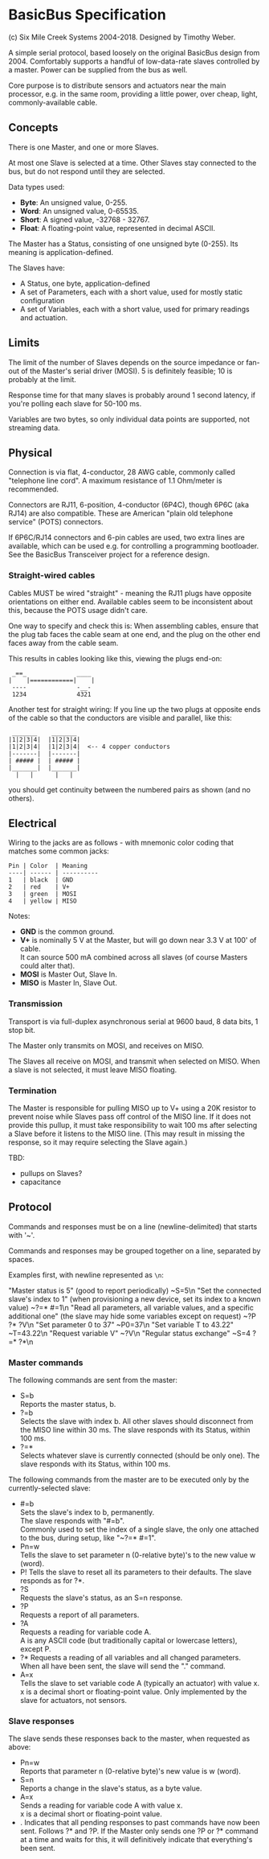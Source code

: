 BasicBus Specification
======================

(c) Six Mile Creek Systems 2004-2018.  Designed by Timothy Weber.

A simple serial protocol, based loosely on the original BasicBus design from 2004.
Comfortably supports a handful of low-data-rate slaves controlled by a master.
Power can be supplied from the bus as well.

Core purpose is to distribute sensors and actuators near the main processor,
e.g. in the same room, providing a little power, over cheap, light, commonly-available cable.

## Concepts

There is one Master, and one or more Slaves.

At most one Slave is selected at a time.  Other Slaves stay connected to the bus,
but do not respond until they are selected.

Data types used:

* **Byte**: An unsigned value, 0-255.
* **Word**: An unsigned value, 0-65535.
* **Short**: A signed value, -32768 - 32767.
* **Float**: A floating-point value, represented in decimal ASCII.

The Master has a Status, consisting of one unsigned byte (0-255).
Its meaning is application-defined.

The Slaves have:

* A Status, one byte, application-defined
* A set of Parameters, each with a short value, used for mostly static configuration
* A set of Variables, each with a short value, used for primary readings and actuation.

## Limits

The limit of the number of Slaves depends on the source impedance or 
fan-out of the Master's serial driver (MOSI).  5 is definitely feasible; 10 is probably
at the limit.

Response time for that many slaves is probably around 1 second latency, if you're polling
each slave for 50-100 ms.

Variables are two bytes, so only individual data points are supported, not streaming data.

## Physical

Connection is via flat, 4-conductor, 28 AWG cable, commonly called "telephone line cord".
A maximum resistance of 1.1 Ohm/meter is recommended.

Connectors are RJ11, 6-position, 4-conductor (6P4C), though 6P6C (aka RJ14) are also compatible. 
These are American "plain old telephone service" (POTS) connectors.

If 6P6C/RJ14 connectors and 6-pin cables are used, two extra lines are
available, which can be used e.g. for controlling a programming bootloader.
See the BasicBus Transceiver project for a reference design.

### Straight-wired cables

Cables MUST be wired "straight" - meaning the RJ11 plugs have opposite orientations on either end.
Available cables seem to be inconsistent about this, because the POTS usage didn't care.

One way to specify and check this is: When assembling cables, ensure that the plug tab faces
the cable seam at one end, and the plug on the other end faces away from the cable seam.

This results in cables looking like this, viewing the plugs end-on:
    
     _==_              ____
    |    |============|    |
     ----              -__-
     1234              4321

Another test for straight wiring: If you line up the two plugs at opposite ends of the cable
so that the conductors are visible and parallel, like this:

     _______    _______
    |1|2|3|4|  |1|2|3|4|
    |1|2|3|4|  |1|2|3|4|  <-- 4 copper conductors
    |-------|  |-------|
    | ##### |  | ##### |
    |_______|  |_______|
      |   |      |   |

you should get continuity between the numbered pairs as shown (and no others).

## Electrical

Wiring to the jacks are as follows - with mnemonic color coding that matches some common jacks:

    Pin | Color  | Meaning   
    ----| ------ | ----------
    1   | black  | GND
    2   | red    | V+
    3   | green  | MOSI
    4   | yellow | MISO

Notes:

* **GND** is the common ground.
* **V+** is nominally 5 V at the Master, but will go down near 3.3 V at 100' of cable.  
    It can source 500 mA combined across all slaves (of course Masters could alter that).
* **MOSI** is Master Out, Slave In.
* **MISO** is Master In, Slave Out.

### Transmission

Transport is via full-duplex asynchronous serial at 9600 baud, 8 data bits, 1 stop bit.

The Master only transmits on MOSI, and receives on MISO.

The Slaves all receive on MOSI, and transmit when selected on MISO.  When a slave is not selected,
it must leave MISO floating.

### Termination

The Master is responsible for pulling MISO up to V+ using a 20K resistor to
prevent noise while Slaves pass off control of the MISO line. If it does not
provide this pullup, it must take responsibility to wait 100 ms after
selecting a Slave before it listens to the MISO line.  (This may result in
missing the response, so it may require selecting the Slave again.)

TBD: 
* pullups on Slaves?
* capacitance

## Protocol

Commands and responses must be on a line (newline-delimited) that starts with '~'.

Commands and responses may be grouped together on a line, separated by spaces.

Examples first, with newline represented as `\n`:

"Master status is 5" (good to report periodically)
    ~S=5\n
"Set the connected slave's index to 1" (when provisioning a new device, set its index to a known value)
    ~?=* #=1\n
"Read all parameters, all variable values, and a specific additional one"
(the slave may hide some variables except on request)
    ~?P ?* ?V\n
"Set parameter 0 to 37"
    ~P0=37\n
"Set variable T to 43.22"
    ~T=43.22\n
"Request variable V"
    ~?V\n
"Regular status exchange"
    ~S=4 ?=* ?*\n

### Master commands

The following commands are sent from the master:

* S=b  
    Reports the master status, b.
* ?=b  
    Selects the slave with index b.  All other slaves should disconnect from the MISO line within 30 ms.
    The slave responds with its Status, within 100 ms.
* ?=*  
    Selects whatever slave is currently connected (should be only one).
    The slave responds with its Status, within 100 ms.

The following commands from the master are to be executed only by the currently-selected slave:

* #=b  
    Sets the slave's index to b, permanently.  
    The slave responds with "#=b".  
    Commonly used to set the index of a single slave, the only one attached to the bus,
    during setup, like "~?=* #=1".
* Pn=w  
    Tells the slave to set parameter n (0-relative byte)'s to the new value w (word).
* P!
    Tells the slave to reset all its parameters to their defaults.
    The slave responds as for ?*.
* ?S  
    Requests the slave's status, as an S=n response.
* ?P  
    Requests a report of all parameters.
* ?A  
    Requests a reading for variable code A.  
    A is any ASCII code (but traditionally capital or lowercase letters), except P.
* ?*
    Requests a reading of all variables and all changed parameters.
    When all have been sent, the slave will send the "." command.
* A=x  
    Tells the slave to set variable code A (typically an actuator) with value x.  
    x is a decimal short or floating-point value.
    Only implemented by the slave for actuators, not sensors.

### Slave responses

The slave sends these responses back to the master, when requested as above:

* Pn=w  
    Reports that parameter n (0-relative byte)'s new value is w (word).
* S=n  
    Reports a change in the slave's status, as a byte value.
* A=x  
    Sends a reading for variable code A with value x.  
    x is a decimal short or floating-point value.
* .
    Indicates that all pending responses to past commands have now been sent.
    Follows ?* and ?P.
    If the Master only sends one ?P or ?* command at a time and waits for this,
    it will definitively indicate that everything's been sent.
